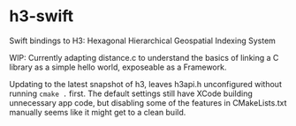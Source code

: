 # h3-swift
Swift bindings to H3: Hexagonal Hierarchical Geospatial Indexing System

WIP: Currently adapting distance.c to understand the basics of linking
a C library as a simple hello world, exposeable as a Framework.

Updating to the latest snapshot of h3, leaves h3api.h unconfigured 
without running `cmake .` first. The default settings still have XCode
building unnecessary app code, but disabling some of the features in
CMakeLists.txt manually seems like it might get to a clean build.
